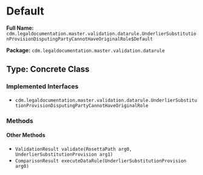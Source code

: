 # Default

**Full Name:** `cdm.legaldocumentation.master.validation.datarule.UnderlierSubstitutionProvisionDisputingPartyCannotHaveOriginalRole$Default`

**Package:** `cdm.legaldocumentation.master.validation.datarule`

## Type: Concrete Class

### Implemented Interfaces

- `cdm.legaldocumentation.master.validation.datarule.UnderlierSubstitutionProvisionDisputingPartyCannotHaveOriginalRole`

### Methods

#### Other Methods

- `ValidationResult validate(RosettaPath arg0, UnderlierSubstitutionProvision arg1)`
- `ComparisonResult executeDataRule(UnderlierSubstitutionProvision arg0)`

